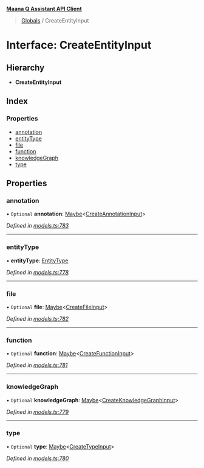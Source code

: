 **[Maana Q Assistant API Client](../README.md)**

> [Globals](../README.md) / CreateEntityInput

# Interface: CreateEntityInput

## Hierarchy

* **CreateEntityInput**

## Index

### Properties

* [annotation](createentityinput.md#annotation)
* [entityType](createentityinput.md#entitytype)
* [file](createentityinput.md#file)
* [function](createentityinput.md#function)
* [knowledgeGraph](createentityinput.md#knowledgegraph)
* [type](createentityinput.md#type)

## Properties

### annotation

• `Optional` **annotation**: [Maybe](../README.md#maybe)\<[CreateAnnotationInput](createannotationinput.md)>

*Defined in [models.ts:783](https://github.com/maana-io/q-assistant-client/blob/develop/src/models.ts#L783)*

___

### entityType

•  **entityType**: [EntityType](../enums/entitytype.md)

*Defined in [models.ts:778](https://github.com/maana-io/q-assistant-client/blob/develop/src/models.ts#L778)*

___

### file

• `Optional` **file**: [Maybe](../README.md#maybe)\<[CreateFileInput](createfileinput.md)>

*Defined in [models.ts:782](https://github.com/maana-io/q-assistant-client/blob/develop/src/models.ts#L782)*

___

### function

• `Optional` **function**: [Maybe](../README.md#maybe)\<[CreateFunctionInput](createfunctioninput.md)>

*Defined in [models.ts:781](https://github.com/maana-io/q-assistant-client/blob/develop/src/models.ts#L781)*

___

### knowledgeGraph

• `Optional` **knowledgeGraph**: [Maybe](../README.md#maybe)\<[CreateKnowledgeGraphInput](createknowledgegraphinput.md)>

*Defined in [models.ts:779](https://github.com/maana-io/q-assistant-client/blob/develop/src/models.ts#L779)*

___

### type

• `Optional` **type**: [Maybe](../README.md#maybe)\<[CreateTypeInput](createtypeinput.md)>

*Defined in [models.ts:780](https://github.com/maana-io/q-assistant-client/blob/develop/src/models.ts#L780)*
